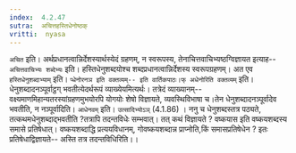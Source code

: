 ```yaml
---
index:  4.2.47
sutra:  अचित्तहस्तिधेनोष्ठक्
vritti:  nyasa
---
```


`अचित` इति। अर्थप्रधानत्वान्निर्देशस्यार्थस्येदं ग्रहणम्, न स्वरूपस्य, तेनाचित्तवाचिभ्यष्ठग्विज्ञायत इत्याह-- `अचित्तवाचिभ्यः शब्देभ्यः` इति। हस्तिधेनुशब्दयोश्च शब्दप्रधानत्वान्निर्देशस्य स्वरूपग्रहणम्। अत एव `हस्तिधेनुशब्दाभ्याम्` इति।
`प्धेनोरनञ इति वक्तव्यम्-- इति वार्तिकपाठः।फ् अधेनोरिति वक्तव्यम्` इति। धेनुशब्दादनञ्पूर्वाट्ठग् भवतीत्येदर्थरूपं व्याख्येयमित्यर्थः। तत्रेदं व्याख्यानम्-- वक्ष्यमाणमिहान्यतरस्यांग्रहणमुभयोरपि योगयोः शेषो विज्ञायते, व्यवस्थिविभाषा च।तेन धेनुशब्दादनञ्पूर्वादेव भवतीति, न नञ्पूर्वादिति। `आधेनवम्` इति। `उत्सादिभ्योऽञ्` (4.1.86) । ननु च धेनुशब्दस्तत्र पठ्यते, तत्कथमधेनुशब्दाद्भवतीति ?तत्रापि तदन्तविधेः सम्भवात्। तत् कथं विज्ञायते ? वष्कयास इति वष्कयशब्दस्य समासे प्रतिषेधात्। वष्कयशब्दाद्धि प्रत्ययविधानम्, गोवष्कयशब्दान्न प्राप्नोति,किं समासप्रतिषेधेन ? इतः प्रतिषेधाद्विज्ञायते-- अस्ति तत्र तदन्तविधिरिति।।

